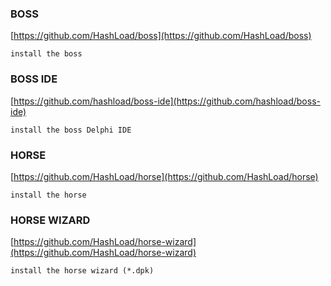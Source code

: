 ### BOSS
[https://github.com/HashLoad/boss](https://github.com/HashLoad/boss)
```text
install the boss
```
### BOSS IDE
[https://github.com/hashload/boss-ide](https://github.com/hashload/boss-ide)
```text
install the boss Delphi IDE
```
### HORSE
[https://github.com/HashLoad/horse](https://github.com/HashLoad/horse)
```
install the horse
```
### HORSE WIZARD
[https://github.com/HashLoad/horse-wizard](https://github.com/HashLoad/horse-wizard)
```
install the horse wizard (*.dpk)
```
